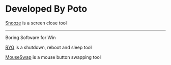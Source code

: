 # Developed By Poto

[Snooze](https://t.me/PotoChannel/142) is a screen close tool

---

Boring Software for Win

[RYG](https://t.me/PotoChannel/144) is a shutdown, reboot and sleep tool

[MouseSwap](https://t.me/PotoChannel/141) is a mouse button swapping tool

